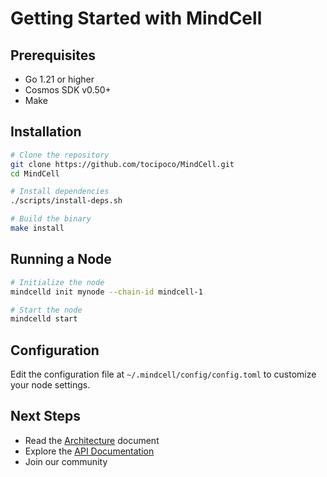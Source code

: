 # Getting Started with MindCell

## Prerequisites

- Go 1.21 or higher
- Cosmos SDK v0.50+
- Make

## Installation

```bash
# Clone the repository
git clone https://github.com/tocipoco/MindCell.git
cd MindCell

# Install dependencies
./scripts/install-deps.sh

# Build the binary
make install
```

## Running a Node

```bash
# Initialize the node
mindcelld init mynode --chain-id mindcell-1

# Start the node
mindcelld start
```

## Configuration

Edit the configuration file at `~/.mindcell/config/config.toml` to customize your node settings.

## Next Steps

- Read the [Architecture](architecture.md) document
- Explore the [API Documentation](api.md)
- Join our community

